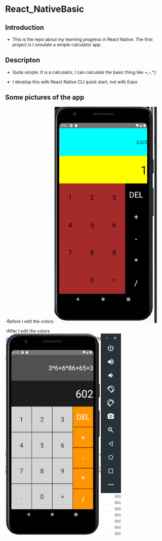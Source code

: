 # React_NativeBasic

## Introduction

- This is the repo about my learning progress in React Native. The first project is I simulate a simple calculator app .

## Descripton

- Quite simple. It is a calculator, I can calculate the basic thing like +,-,*,/

- I develop this with React Native CLI quick start, not with Expo


## Some pictures of the app

-Before I edit the colors 
<img src="https://github.com/vvduth/React_NativeBasic/blob/master/calculator1.png" />

-After I edit the colors
<img src="https://github.com/vvduth/React_NativeBasic/blob/master/calculator2.png" />

